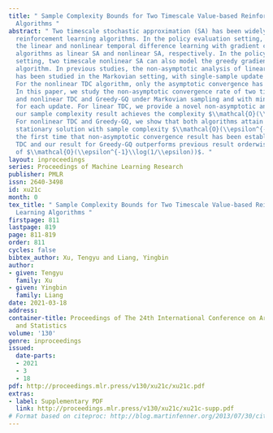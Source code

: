 ```yaml
---
title: " Sample Complexity Bounds for Two Timescale Value-based Reinforcement Learning
  Algorithms "
abstract: " Two timescale stochastic approximation (SA) has been widely used in value-based
  reinforcement learning algorithms. In the policy evaluation setting, it can model
  the linear and nonlinear temporal difference learning with gradient correction (TDC)
  algorithms as linear SA and nonlinear SA, respectively. In the policy optimization
  setting, two timescale nonlinear SA can also model the greedy gradient-Q (Greedy-GQ)
  algorithm. In previous studies, the non-asymptotic analysis of linear TDC and Greedy-GQ
  has been studied in the Markovian setting, with single-sample update at each iteration.
  For the nonlinear TDC algorithm, only the asymptotic convergence has been established.
  In this paper, we study the non-asymptotic convergence rate of two time-scale linear
  and nonlinear TDC and Greedy-GQ under Markovian sampling and with mini-batch data
  for each update. For linear TDC, we provide a novel non-asymptotic analysis and
  our sample complexity result achieves the complexity $\\mathcal{O}(\\epsilon^{-1}\\log(1/\\epsilon))$.
  For nonlinear TDC and Greedy-GQ, we show that both algorithms attain $\\epsilon$-accurate
  stationary solution with sample complexity $\\mathcal{O}(\\epsilon^{-2})$. It is
  the first time that non-asymptotic convergence result has been established for nonlinear
  TDC and our result for Greedy-GQ outperforms previous result orderwisely by a factor
  of $\\mathcal{O}(\\epsilon^{-1}\\log(1/\\epsilon))$. "
layout: inproceedings
series: Proceedings of Machine Learning Research
publisher: PMLR
issn: 2640-3498
id: xu21c
month: 0
tex_title: " Sample Complexity Bounds for Two Timescale Value-based Reinforcement
  Learning Algorithms "
firstpage: 811
lastpage: 819
page: 811-819
order: 811
cycles: false
bibtex_author: Xu, Tengyu and Liang, Yingbin
author:
- given: Tengyu
  family: Xu
- given: Yingbin
  family: Liang
date: 2021-03-18
address: 
container-title: Proceedings of The 24th International Conference on Artificial Intelligence
  and Statistics
volume: '130'
genre: inproceedings
issued:
  date-parts:
  - 2021
  - 3
  - 18
pdf: http://proceedings.mlr.press/v130/xu21c/xu21c.pdf
extras:
- label: Supplementary PDF
  link: http://proceedings.mlr.press/v130/xu21c/xu21c-supp.pdf
# Format based on citeproc: http://blog.martinfenner.org/2013/07/30/citeproc-yaml-for-bibliographies/
---
```

